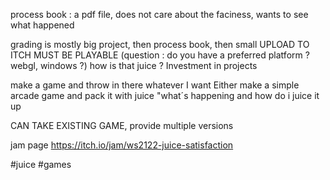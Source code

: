 process book : a pdf file, does not care about the faciness, wants to see what happened

grading is mostly big project, then process book, then small 
UPLOAD TO ITCH
MUST BE PLAYABLE
(question : do you have a preferred platform ? webgl, windows ?)
how is that juice ?
Investment in projects

make a game and throw in there whatever I want
Either make a simple arcade game and pack it with juice
"what´s happening and how do i juice it up

CAN TAKE EXISTING GAME, provide multiple versions

jam page https://itch.io/jam/ws2122-juice-satisfaction

#juice #games
